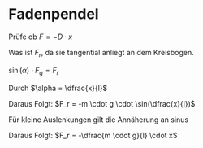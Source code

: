 # Fadenpendel

Prüfe ob $F = -D \cdot x$

Was ist $F_r$, da sie tangential anliegt an dem Kreisbogen.

$\sin(\alpha) \cdot F_g = F_r$

Durch $\alpha = \dfrac{x}{l}$

Daraus Folgt: $F_r = -m \cdot g \cdot \sin(\dfrac{x}{l})$

Für kleine Auslenkungen gilt die Annäherung an sinus

Daraus Folgt: $F_r = -\dfrac{m \cdot g}{l} \cdot x$
